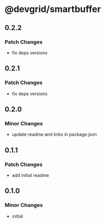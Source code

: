 # @devgrid/smartbuffer

## 0.2.2

### Patch Changes

- fix deps versions

## 0.2.1

### Patch Changes

- fix deps versions

## 0.2.0

### Minor Changes

- update readme and links in package.json

## 0.1.1

### Patch Changes

- add initial readme

## 0.1.0

### Minor Changes

- initial
